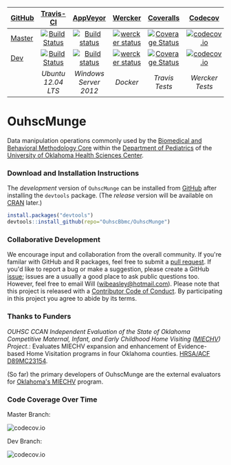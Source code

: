 | [GitHub](https://github.com/OuhscBbmc/OuhscMunge) | [Travis-CI](https://travis-ci.org/OuhscBbmc/OuhscMunge/builds) | [AppVeyor](https://ci.appveyor.com/project/wibeasley/ouhscmunge/history) | [Wercker](https://app.wercker.com/project/bykey/00204ef2bfb0c15f47c7d1539bf919c8) | [Coveralls](https://coveralls.io/r/OuhscBbmc/OuhscMunge) | [Codecov](https://codecov.io/github/OuhscBbmc/OuhscMunge) |
| :----- | :---------------------------: | :-----------------------------: | :-------: | :-------: | :-------: |
| [Master](https://github.com/OuhscBbmc/OuhscMunge/tree/master) | [![Build Status](https://travis-ci.org/OuhscBbmc/OuhscMunge.svg?branch=master)](https://travis-ci.org/OuhscBbmc/OuhscMunge) | [![Build status](https://ci.appveyor.com/api/projects/status/j74ml0yqlmve7oaw/branch/master?svg=true)](https://ci.appveyor.com/project/wibeasley/ouhscmunge/branch/master) | [![wercker status](https://app.wercker.com/status/00204ef2bfb0c15f47c7d1539bf919c8/s/master "wercker status")](https://app.wercker.com/project/bykey/00204ef2bfb0c15f47c7d1539bf919c8) | [![Coverage Status](https://coveralls.io/repos/OuhscBbmc/OuhscMunge/badge.svg?branch=master)](https://coveralls.io/r/OuhscBbmc/OuhscMunge?branch=master) | [![codecov.io](http://codecov.io/github/OuhscBbmc/OuhscMunge/coverage.svg?branch=master)](http://codecov.io/github/OuhscBbmc/OuhscMunge?branch=master) |
| [Dev](https://github.com/OuhscBbmc/OuhscMunge/tree/dev) | [![Build Status](https://travis-ci.org/OuhscBbmc/OuhscMunge.svg?branch=dev)](https://travis-ci.org/OuhscBbmc/OuhscMunge) | [![Build status](https://ci.appveyor.com/api/projects/status/j74ml0yqlmve7oaw/branch/dev?svg=true)](https://ci.appveyor.com/project/wibeasley/ouhscmunge/branch/dev) | [![wercker status](https://app.wercker.com/status/00204ef2bfb0c15f47c7d1539bf919c8/s/dev "wercker status")](https://app.wercker.com/project/bykey/00204ef2bfb0c15f47c7d1539bf919c8) | [![Coverage Status](https://coveralls.io/repos/OuhscBbmc/OuhscMunge/badge.svg?branch=dev)](https://coveralls.io/r/OuhscBbmc/OuhscMunge?branch=dev) |  [![codecov.io](http://codecov.io/github/OuhscBbmc/OuhscMunge/coverage.svg?branch=dev)](http://codecov.io/github/OuhscBbmc/OuhscMunge?branch=dev) |
| | *Ubuntu 12.04 LTS* | *Windows Server 2012* | *Docker* | *Travis Tests* | *Wercker Tests* |

OuhscMunge
==========
Data manipulation operations commonly used by the [Biomedical and Behavioral Methodology Core](http://www.ouhsc.edu/bbmc/) within the [Department of Pediatrics](http://www.oumedicine.com/pediatrics) of the [University of Oklahoma Health Sciences Center](http://ouhsc.edu/).

### Download and Installation Instructions
<!--
The *release* version of IalsaSynthesis can be installed from [CRAN](http://cran.r-project.org/web/packages/OuhscMunge/).
```r
install.packages("OuhscMunge")
```
-->

The *development* version of `OuhscMunge` can be installed from [GitHub](https://github.com/OuhscBbmc/OuhscMunge) after installing the `devtools` package.  (The *release* version will be available on [CRAN](https://cran.r-project.org/) later.)
```r
install.packages("devtools")
devtools::install_github(repo="OuhscBbmc/OuhscMunge")
```

### Collaborative Development
We encourage input and collaboration from the overall community.  If you're familar with GitHub and R packages, feel free to submit a [pull request](https://github.com/OuhscBbmc/OuhscMunge/pulls).  If you'd like to report a bug or make a suggestion, please create a GitHub [issue](https://github.com/OuhscBbmc/OuhscMunge/issues); issues are a usually a good place to ask public questions too.  However, feel free to email Will (<wibeasley@hotmail.com>).  Please note that this project is released with a [Contributor Code of Conduct](CONDUCT.md). By participating in this project you agree to abide by its terms.

### Thanks to Funders
*OUHSC CCAN Independent Evaluation of the State of Oklahoma Competitive Maternal, Infant, and Early Childhood Home Visiting ([MIECHV](http://mchb.hrsa.gov/programs/homevisiting/)) Project.*: Evaluates MIECHV expansion and enhancement of Evidence-based Home Visitation programs in four Oklahoma counties. [HRSA/ACF D89MC23154](https://perf-data.hrsa.gov/mchb/DGISReports/Abstract/AbstractDetails.aspx?Source=TVIS&GrantNo=D89MC23154&FY=2012).  

(So far) the primary developers of OuhscMunge are the external evaluators for [Oklahoma's MIECHV](http://www.ok.gov/health/Child_and_Family_Health/Family_Support_and_Prevention_Service/MIECHV_Program_-_Federal_Home_Visiting_Grant/MIECHV_Program_Resources/index.html) program.

### Code Coverage Over Time

Master Branch:

![codecov.io](http://codecov.io/github/OuhscBbmc/OuhscMunge/branch.svg?branch=master)

Dev Branch:

![codecov.io](http://codecov.io/github/OuhscBbmc/OuhscMunge/branch.svg?branch=dev)
